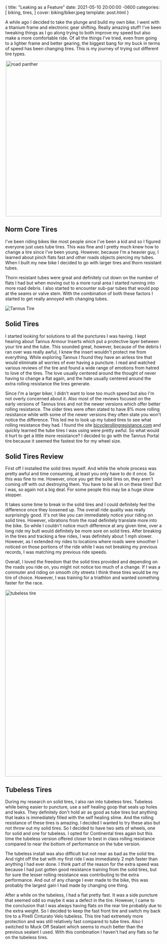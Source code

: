 {
  title: "Leaking as a Feature"
  date: 2021-05-10 20:00:00 -0600
  categories: [
    biking,
    tires,
  ]
  cover: biking/biker.jpeg
  template: post.html
}

A while ago I decided to take the plunge and build my own bike. I went with a titanium frame and electronic gear shifting. Really amazing stuff! I've been tweaking things as I go along trying to both improve my speed but also make a more comfortable ride. Of all the things I've tried, even from going to a lighter frame and better gearing, the biggest bang for my buck in terms of speed has been changing tires. This is my journey of trying out different tire types.

<img alt="road panther" src="/biking/road-panther.jpeg" style="display: block; margin: 0 auto; width: 500px;">

## Norm Core Tires

I've been riding bikes like most people since I've been a kid and so I figured everyone just uses tube tires. This was fine and I pretty much knew how to change a tire since I've been young. However, because I'm a heavier guy, I learned about pinch flats fast and other roads objects piercing my tubes. When I built my new bike I decided to go with larger tires and thorn resistant tubes.

Thorn resistant tubes were great and definitely cut down on the number of flats I had but when moving out to a more rural area I started running into more road debris. I also started to encounter sub-par tubes that would pop at the seams or valve stem. With the combination of both these factors I started to get really annoyed with changing tubes.

<img alt="Tannus Tire" src="/biking/tannus.jpeg" style="display: block; margin: 0 auto;">

## Solid Tires

I started looking for solutions to all the punctures I was having. I kept hearing about Tannus Armour Inserts which put a protective layer between your tire and the tube. This sounded great, however, because of the debris I ran over was really awful, I knew the insert wouldn't protect me from everything.
While exploring Tannus I found they have an airless tire that would eliminate all worries of ever having a puncture. I read and watched various reviews of the tire and found a wide range of emotions from hatred to love of the tires. The love usually centered around the thought of never having to change a flat again, and the hate usually centered around the extra rolling resistance the tires generate.

Since I'm a larger biker, I didn't want to lose too much speed but also I'm not overly concerned about it. Also most of the reviews focused on the early versions of Tannus tires and not the newer versions which offer better rolling resistance. The older tires were often stated to have 8% more rolling resistance while with some of the newer versions they often state you won't notice the difference. This led me to look up my tubed tires to see what rolling resistance they had. I found the site [bicyclerollingresistance.com](https://www.bicyclerollingresistance.com/) and quickly learned the tube tires I was using were pretty awful. So what would it hurt to get a little more resistance? I decided to go with the Tannus Portal tire because it seemed the fastest tire for my wheel size.

## Solid Tires Review

First off I installed the solid tires myself. And while the whole process was pretty awful and time consuming, at least you only have to do it once. So this was fine to me. However, once you get the solid tires on, they aren't coming off with out destroying them. You have to be all in on these tires! But I was, so again not a big deal. For some people this may be a huge show stopper.

It takes some time to break in the solid tires and I could definitely feel the difference once they loosened up. The overall ride quality was really surprisingly good. It's not like you can immediately notice your riding on solid tires. However, vibrations from the road definitely translate more into the bike. So while I couldn't notice much difference at any given time, over a long ride my butt would definitely be more sore on solid tires. After breaking in the tires and tracking a few rides, I was definitely about 1 mph slower. However, as I extended my rides to locations where roads were smoother I noticed on those portions of the ride while I was not breaking my previous records, I was matching my previous ride speeds.

Overall, I loved the freedom that the solid tires provided and depending on the roads you ride on, you might not notice too much of a change. If I was a commuter and riding on smooth city streets I think these tires would be my tire of choice. However, I was training for a triathlon and wanted something faster for the race.

<img alt="tubeless tire" src="/biking/tubeless.jpeg" style="display: block; margin: 0 auto; width: 600px;">

## Tubeless Tires

During my research on solid tires, I also ran into tubeless tires. Tubeless while being easier to puncture, use a self healing goop that seals up holes and leaks. They definitely don't hold air as good as tube tires but anything that leaks is immediately filled with the self healing slime. And the rolling resistance of these tires is amazing. I decided I wanted to try these also but not throw out my solid tires. So I decided to have two sets of wheels, one for solid and one for tubeless. I opted for Continental tires again but this time the tubeless version offered closer to best in class rolling resistance compared to near the bottom of performance on the tube version.

The tubeless install was also difficult but not near as bad as the solid tire. And right off the bat with my first ride I was immediately 2 mph faster than anything I had ever done. I think part of the reason for the extra speed was because I had just gotten good resistance training from the solid tires, but for sure the lesser rolling resistance was contributing to the extra performance.  And out of any change I ever made to the bike, this was probably the largest gain I had made by changing one thing.

After a while on the tubeless, I had a flat pretty fast. It was a side puncture that seemed odd so maybe it was a defect in the tire. However, I came to the conclusion that I was always having flats on the rear tire probably due to the extra weight. So I decided to keep the fast front tire and switch my back tire to a Pirelli Cinturato Velo tubeless. This tire had extremely more protection and was still relatively fast compared to tube tires. Also I switched to Muck Off Sealant which seems to much better than the previous sealant I used. With this combination I haven't had any flats so far on the tubeless tires.
